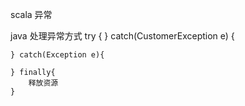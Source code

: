 scala 异常


java 处理异常方式
    try {
    } catch(CustomerException e) {
        
    } catch(Exception e){
        
    } finally{
        释放资源
    }
    
  
    